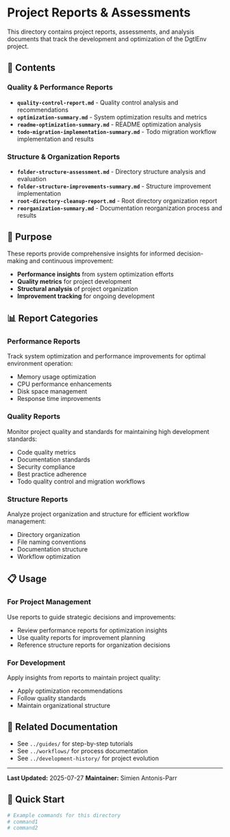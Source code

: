 # Project Reports & Assessments

This directory contains project reports, assessments, and analysis documents that track the development and optimization of the DgtlEnv project.

## 📁 Contents

### Quality & Performance Reports
- **`quality-control-report.md`** - Quality control analysis and recommendations
- **`optimization-summary.md`** - System optimization results and metrics
- **`readme-optimization-summary.md`** - README optimization analysis
- **`todo-migration-implementation-summary.md`** - Todo migration workflow implementation and results

### Structure & Organization Reports
- **`folder-structure-assessment.md`** - Directory structure analysis and evaluation
- **`folder-structure-improvements-summary.md`** - Structure improvement implementation
- **`root-directory-cleanup-report.md`** - Root directory organization report
- **`reorganization-summary.md`** - Documentation reorganization process and results

## 🎯 Purpose

These reports provide comprehensive insights for informed decision-making and continuous improvement:

- **Performance insights** from system optimization efforts
- **Quality metrics** for project development
- **Structural analysis** of project organization
- **Improvement tracking** for ongoing development

## 📊 Report Categories

### Performance Reports
Track system optimization and performance improvements for optimal environment operation:

- Memory usage optimization
- CPU performance enhancements
- Disk space management
- Response time improvements

### Quality Reports
Monitor project quality and standards for maintaining high development standards:

- Code quality metrics
- Documentation standards
- Security compliance
- Best practice adherence
- Todo quality control and migration workflows

### Structure Reports
Analyze project organization and structure for efficient workflow management:

- Directory organization
- File naming conventions
- Documentation structure
- Workflow optimization

## 📋 Usage

### For Project Management
Use reports to guide strategic decisions and improvements:

- Review performance reports for optimization insights
- Use quality reports for improvement planning
- Reference structure reports for organization decisions

### For Development
Apply insights from reports to maintain project quality:

- Apply optimization recommendations
- Follow quality standards
- Maintain organizational structure

## 🔗 Related Documentation

- See `../guides/` for step-by-step tutorials
- See `../workflows/` for process documentation
- See `../development-history/` for project evolution

---

**Last Updated:** 2025-07-27
**Maintainer:** Simien Antonis-Parr

## 🚀 Quick Start

```bash
# Example commands for this directory
# command1
# command2
```
